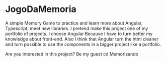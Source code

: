 # JogoDaMemoria
A simple Memory Game to practice and learn more about Angular, Typescript, meet new libraries. I pretend make this project one of my portfolio of projects.
I choose Angular Because I have to turn better my knowledge about front-end. Also I think that Angular turn the html cleaner and turn possible to use the components in a bigger project like a portfolio.

Are you interested in this project? Be my guest
cd Memorizando

